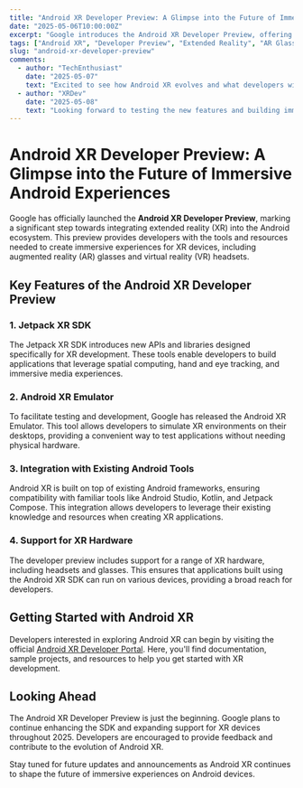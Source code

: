 ```yaml
---
title: "Android XR Developer Preview: A Glimpse into the Future of Immersive Android Experiences"
date: "2025-05-06T10:00:00Z"
excerpt: "Google introduces the Android XR Developer Preview, offering developers tools and resources to create immersive experiences for extended reality devices."
tags: ["Android XR", "Developer Preview", "Extended Reality", "AR Glasses", "VR Headsets"]
slug: "android-xr-developer-preview"
comments:
  - author: "TechEnthusiast"
    date: "2025-05-07"
    text: "Excited to see how Android XR evolves and what developers will create with these new tools."
  - author: "XRDev"
    date: "2025-05-08"
    text: "Looking forward to testing the new features and building immersive experiences for Android XR."
---
```


# Android XR Developer Preview: A Glimpse into the Future of Immersive Android Experiences

Google has officially launched the **Android XR Developer Preview**, marking a significant step towards integrating extended reality (XR) into the Android ecosystem. This preview provides developers with the tools and resources needed to create immersive experiences for XR devices, including augmented reality (AR) glasses and virtual reality (VR) headsets.

## Key Features of the Android XR Developer Preview

### 1. Jetpack XR SDK
The Jetpack XR SDK introduces new APIs and libraries designed specifically for XR development. These tools enable developers to build applications that leverage spatial computing, hand and eye tracking, and immersive media experiences.

### 2. Android XR Emulator
To facilitate testing and development, Google has released the Android XR Emulator. This tool allows developers to simulate XR environments on their desktops, providing a convenient way to test applications without needing physical hardware.

### 3. Integration with Existing Android Tools
Android XR is built on top of existing Android frameworks, ensuring compatibility with familiar tools like Android Studio, Kotlin, and Jetpack Compose. This integration allows developers to leverage their existing knowledge and resources when creating XR applications.

### 4. Support for XR Hardware
The developer preview includes support for a range of XR hardware, including headsets and glasses. This ensures that applications built using the Android XR SDK can run on various devices, providing a broad reach for developers.

## Getting Started with Android XR

Developers interested in exploring Android XR can begin by visiting the official [Android XR Developer Portal](https://developer.android.com/xr). Here, you'll find documentation, sample projects, and resources to help you get started with XR development.

## Looking Ahead

The Android XR Developer Preview is just the beginning. Google plans to continue enhancing the SDK and expanding support for XR devices throughout 2025. Developers are encouraged to provide feedback and contribute to the evolution of Android XR.

Stay tuned for future updates and announcements as Android XR continues to shape the future of immersive experiences on Android devices.


 

